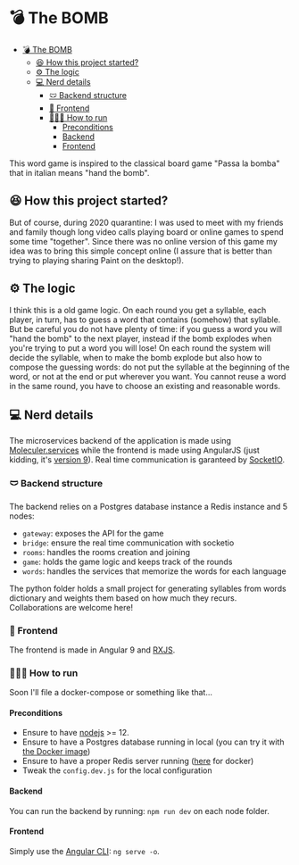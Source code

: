 # 💣 The BOMB

- [💣 The BOMB](#-the-bomb)
  - [😆 How this project started?](#-how-this-project-started)
  - [⚙ The logic](#-the-logic)
  - [💻 Nerd details](#-nerd-details)
    - [🩲 Backend structure](#-backend-structure)
    - [👔 Frontend](#-frontend)
    - [🏃🏻‍♀️ How to run](#️-how-to-run)
      - [Preconditions](#preconditions)
      - [Backend](#backend)
      - [Frontend](#frontend)

This word game is inspired to the classical board game "Passa la bomba" that in italian means "hand the bomb". 

## 😆 How this project started?

But of course, during 2020 quarantine: I was used to meet with my friends and family though long video calls playing board or online games to spend some time "together". Since there was no online version of this game my idea was to bring this simple concept online (I assure that is better than trying to playing sharing Paint on the desktop!).

## ⚙ The logic

I think this is a old game logic. On each round you get a syllable, each player, in turn, has to guess a word that contains (somehow) that syllable. But be careful you do not have plenty of time: if you guess a word you will "hand the bomb" to the next player, instead if the bomb explodes when you're trying to put a word you will lose! On each round the system will decide the syllable, when to make the bomb explode but also how to compose the guessing words: do not put the syllable at the beginning of the word, or not at the end or put wherever you want. You cannot reuse a word in the same round, you have to choose an existing and reasonable words.

## 💻 Nerd details

The microservices backend of the application is made using [Moleculer.services](https://moleculer.services/) while the frontend is made using AngularJS (just kidding, it's [version 9](https://angular.io)). Real time communication is garanteed by [SocketIO](https://socket.io/).

### 🩲 Backend structure

The backend relies on a Postgres database instance a Redis instance and 5 nodes:
- `gateway`: exposes the API for the game
- `bridge`: ensure the real time communication with socketio
- `rooms`: handles the rooms creation and joining
- `game`: holds the game logic and keeps track of the rounds
- `words`: handles the services that memorize the words for each language

The python folder holds a small project for generating syllables from words dictionary and weights them based on how much they recurs. Collaborations are welcome here!

### 👔 Frontend
The frontend is made in Angular 9 and [RXJS](https://rxjs-dev.firebaseapp.com/).

### 🏃🏻‍♀️ How to run

Soon I'll file a docker-compose or something like that...

#### Preconditions

- Ensure to have [nodejs](https://nodejs.org/it/) >= 12.
- Ensure to have a Postgres database running in local (you can try it with [the Docker image](https://hub.docker.com/_/postgres))
- Ensure to have a proper Redis server running ([here](https://hub.docker.com/_/redis) for docker)
- Tweak the `config.dev.js` for the local configuration

#### Backend

You can run the backend by running: `npm run dev` on each node folder.

#### Frontend

Simply use the [Angular CLI](https://cli.angular.io/): `ng serve -o`.